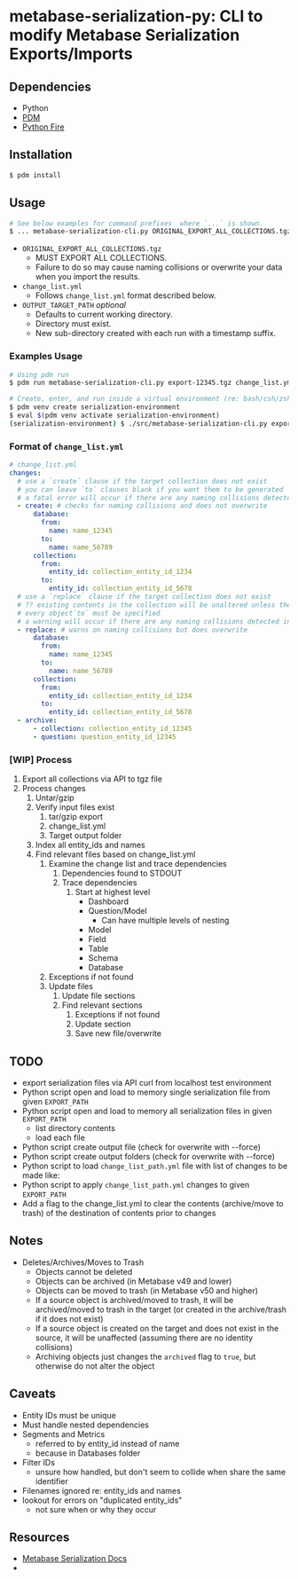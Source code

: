 # metabase-serialization-py: CLI to modify Metabase Serialization Exports/Imports

## Dependencies
- Python
- [PDM](https://pdm-project.org/en/stable/)
- [Python Fire](https://google.github.io/python-fire/)


## Installation

```bash
$ pdm install
```


## Usage

```bash
# See below examples for command prefixes  where `...` is shown.
$ ... metabase-serialization-cli.py ORIGINAL_EXPORT_ALL_COLLECTIONS.tgz change_list.yml [--output_path ./OUTPUT_TARGET_PATH]
```

- `ORIGINAL_EXPORT_ALL_COLLECTIONS.tgz`
  - MUST EXPORT ALL COLLECTIONS.
  - Failure to do so may cause naming collisions or overwrite your data when you import the results.
- `change_list.yml`
  - Follows `change_list.yml` format described below.
- `OUTPUT_TARGET_PATH` _optional_
  - Defaults to current working directory.
  - Directory must exist.
  - New sub-directory created with each run with a timestamp suffix.


### Examples Usage
```bash
# Using pdm run
$ pdm run metabase-serialization-cli.py export-12345.tgz change_list.yml --output_path ./output

# Create, enter, and run inside a virtual environment (re: bash/csh/zsh)
$ pdm venv create serialization-environment
$ eval $(pdm venv activate serialization-environment)
(serialization-environment) $ ./src/metabase-serialization-cli.py export-12345.tgz change_list.yml --output_path ./output
```


### Format of `change_list.yml`

```yaml
# change_list.yml
changes:
  # use a `create` clause if the target collection does not exist
  # you can leave `to` clauses blank if you want them to be generated
  # a fatal error will occur if there are any naming collisions detected
  - create: # checks for naming collisions and does not overwrite
      database:
        from:
          name: name_12345
        to:
          name: name_56789
      collection:
        from:
          entity_id: collection_entity_id_1234
        to:
          entity_id: collection_entity_id_5678
  # use a `replace` clause if the target collection does not exist
  # ?? existing contents in the collection will be unaltered unless they are included in the export and change list
  # every object`to` must be specified
  # a warning will occur if there are any naming collisions detected in the `to` clause
  - replace: # warns on naming collisions but does overwrite
      database:
        from:
          name: name_12345
        to:
          name: name_56789
      collection:
        from:
          entity_id: collection_entity_id_1234
        to:
          entity_id: collection_entity_id_5678
  - archive:
      - collection: collection_entity_id_12345
      - question: question_entity_id_12345
```


### [WIP] Process

1. Export all collections via API to tgz file
1. Process changes
	1. Untar/gzip
	1. Verify input files exist
		1. tar/gzip export
		1. change_list.yml
		1. Target output folder
	1. Index all entity_ids and names
	1. Find relevant files based on change_list.yml
		1. Examine the change list and trace dependencies
			1. Dependencies found to STDOUT
			1. Trace dependencies
				1. Start at highest level
					- Dashboard
					- Question/Model
						- Can have multiple levels of nesting
					- Model
					- Field
					- Table
					- Schema
					- Database
		1. Exceptions if not found
		1. Update files
			1. Update file sections
			1. Find relevant sections
				1. Exceptions if not found
				1. Update section
				1. Save new file/overwrite


## TODO
- export serialization files via API curl from localhost test environment
- Python script open and load to memory single serialization file from given `EXPORT_PATH`
- Python script open and load to memory all serialization files in given `EXPORT_PATH`
  - list directory contents
  - load each file
- Python script create output file (check for overwrite with --force)
- Python script create output folders (check for overwrite with --force)
- Python script to load `change_list_path.yml` file with list of changes to be made like:
- Python script to apply `change_list_path.yml` changes to given `EXPORT_PATH`
- Add a flag to the change_list.yml to clear the contents (archive/move to trash) of the destination of contents prior to changes


## Notes

- Deletes/Archives/Moves to Trash
  - Objects cannot be deleted
  - Objects can be archived (in Metabase v49 and lower)
  - Objects can be moved to trash (in Metabase v50 and higher)
  - If a source object is archived/moved to trash, it will be archived/moved to trash in the target (or created in the archive/trash if it does not exist)
  - If a source object is created on the target and does not exist in the source, it will be unaffected (assuming there are no identity collisions)
  - Archiving objects just changes the `archived` flag to `true`, but otherwise do not alter the object

## Caveats
- Entity IDs must be unique
- Must handle nested dependencies
- Segments and Metrics
  - referred to by entity_id instead of name
  - because in Databases folder
- Filter IDs
  - unsure how handled, but don't seem to collide when share the same identifier
- Filenames ignored re: entity_ids and names
- lookout for errors on "duplicated entity_ids"
  - not sure when or why they occur


## Resources
- [Metabase Serialization Docs](https://www.metabase.com/docs/latest/installation-and-operation/serialization#how-import-works)
- 

